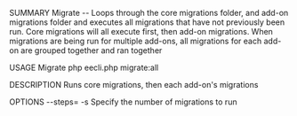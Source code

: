 SUMMARY
    Migrate -- Loops through the core migrations folder, and add-on migrations folder and executes all migrations that have not previously been run. Core migrations will all execute first, then add-on migrations. When migrations are being run for multiple add-ons, all migrations for each add-on are grouped together and ran together

USAGE
    Migrate php eecli.php migrate:all

DESCRIPTION
    Runs core migrations, then each add-on's migrations

OPTIONS
    --steps=<value>
    -s <value>
        Specify the number of migrations to run

